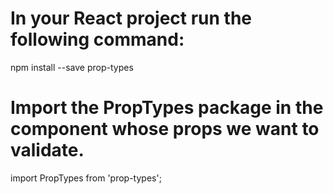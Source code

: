 # In your React project run the following command:

npm install --save prop-types

# Import the PropTypes package in the component whose props we want to validate.

import PropTypes from 'prop-types';
